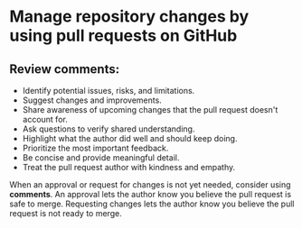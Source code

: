 # Manage repository changes by using pull requests on GitHub

## Review comments:
- Identify potential issues, risks, and limitations.
- Suggest changes and improvements.
- Share awareness of upcoming changes that the pull request doesn't account for.
- Ask questions to verify shared understanding.
- Highlight what the author did well and should keep doing.
- Prioritize the most important feedback.
- Be concise and provide meaningful detail.
- Treat the pull request author with kindness and empathy.

When an approval or request for changes is not yet needed, consider using **comments**. An approval lets the author know you believe the pull request is safe to merge. 
Requesting changes lets the author know you believe the pull request is not ready to merge.


